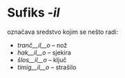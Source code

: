 # Sufiks *-il*

označava sredstvo kojim se nešto radi:

- *tranĉ__il__o*    – nož
- *hak__il__o*      – sjekira
- *ŝlos__il__o*     – ključ
- *timig__il__o*    – strašilo
